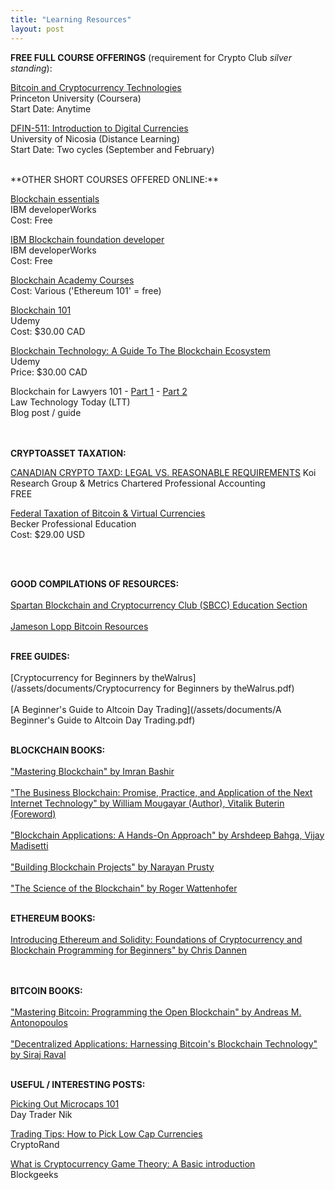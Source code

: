 ```yaml
---
title: "Learning Resources"
layout: post
---
```


**FREE FULL COURSE OFFERINGS** (requirement for Crypto Club *silver standing*):

[Bitcoin and Cryptocurrency Technologies](https://www.coursera.org/learn/cryptocurrency)  
Princeton University (Coursera)  
Start Date: Anytime

[DFIN-511: Introduction to Digital Currencies](https://digitalcurrency.unic.ac.cy/free-introductory-mooc/)  
University of Nicosia (Distance Learning)  
Start Date: Two cycles (September and February)  
  

<br>  
**OTHER SHORT COURSES OFFERED ONLINE:**

[Blockchain essentials](https://developer.ibm.com/courses/all/blockchain-essentials/)  
IBM developerWorks  
Cost: Free

[IBM Blockchain foundation developer](https://developer.ibm.com/courses/all/ibm-blockchain-foundation-developer/)  
IBM developerWorks  
Cost: Free

[Blockchain Academy Courses](https://academy.b9lab.com/courses)  
Cost: Various ('Ethereum 101' = free)

[Blockchain 101](https://www.udemy.com/blockchain101/)  
Udemy  
Cost: $30.00 CAD

[Blockchain Technology: A Guide To The Blockchain Ecosystem](https://www.udemy.com/blockchain/)  
Udemy  
Price: $30.00 CAD 

Blockchain for Lawyers 101 - [Part 1](http://www.lawtechnologytoday.org/2017/01/blockchain-101-for-lawyers-part-1/) - [Part 2](http://www.lawtechnologytoday.org/2017/01/blockchain-lawyers-101-part-2/)  
Law Technology Today (LTT)  
Blog post / guide
<br>  
<br>

**CRYPTOASSET TAXATION:** 

[CANADIAN CRYPTO TAXD: LEGAL VS. REASONABLE REQUIREMENTS](https://koiresearchgroup.com/wp-content/uploads/2018/03/Crypto-Tax-in-Canada-Legal-vs-Reasonable-Requirements-Koi_Metrics-v4-03.26.pdf) 
Koi Research Group & Metrics Chartered Professional Accounting  
FREE  
  
[Federal Taxation of Bitcoin & Virtual Currencies](https://cpe.becker.com/catalog/product/216/details)  
Becker Professional Education  
Cost: $29.00 USD

<br>
<br>  
  
**GOOD COMPILATIONS OF RESOURCES:**
<br>
<br>
[Spartan Blockchain and Cryptocurrency Club (SBCC) Education Section](http://msublockchain.org/education/)  
<br>
[Jameson Lopp Bitcoin Resources](http://lopp.net/bitcoin.html)
<br>
<br>

**FREE GUIDES:**
<br>
<br>
[Cryptocurrency for Beginners by theWalrus](/assets/documents/Cryptocurrency for Beginners by theWalrus.pdf)  
<br>
[A Beginner's Guide to Altcoin Day Trading](/assets/documents/A Beginner's Guide to Altcoin Day Trading.pdf)
<br>
<br>

**BLOCKCHAIN BOOKS:**
<br>
<br>
["Mastering Blockchain" by Imran Bashir]()  
<br>
["The Business Blockchain: Promise, Practice, and Application of the Next Internet Technology" by William Mougayar (Author),‎ Vitalik Buterin (Foreword)]()  
<br>
["Blockchain Applications: A Hands-On Approach" by Arshdeep Bahga, Vijay Madisetti]()  
<br>
["Building Blockchain Projects" by Narayan Prusty]()  
<br>
["The Science of the Blockchain" by Roger Wattenhofer]()
<br>
<br>

**ETHEREUM BOOKS:**
<br>
<br>
[Introducing Ethereum and Solidity: Foundations of Cryptocurrency and Blockchain Programming for Beginners" by Chris Dannen](https://www.amazon.ca/Introducing-Ethereum-Solidity-Foundations-Cryptocurrency/dp/1484225341)  
<br>
<br>

**BITCOIN BOOKS:**
<br>
<br>
["Mastering Bitcoin: Programming the Open Blockchain" by Andreas M. Antonopoulos]()  
<br>
["Decentralized Applications: Harnessing Bitcoin's Blockchain Technology" by Siraj Raval]()
<br>
<br>

**USEFUL / INTERESTING POSTS:**

[Picking Out Microcaps 101](https://medium.com/@daytradernik/picking-out-microcaps-101-2215a5782691)  
Day Trader Nik

[Trading Tips: How to Pick Low Cap Currencies](https://medium.com/@cryptorand/trading-tips-how-i-pick-low-cap-cryptocurrencies-a323c41239d8)  
CryptoRand

[What is Cryptocurrency Game Theory: A Basic introduction](https://blockgeeks.com/guides/cryptocurrency-game-theory/)  
Blockgeeks

<br>
<br>


